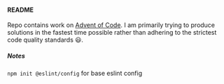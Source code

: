 #### README

Repo contains work on [Advent of Code](https://adventofcode.com/). I am primarily trying to produce solutions in the fastest time possible rather than adhering to the strictest code quality standards 😃.

##### Notes

`npm init @eslint/config` for base eslint config
